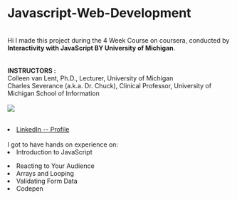# Javascript-Web-Development

<br>Hi I made this project during the 4 Week Course on coursera, conducted by <b>Interactivity with JavaScript BY University of Michigan</b>.
<br><br><br><b>INSTRUCTORS : </b>
<br>Colleen van Lent, Ph.D., Lecturer, University of Michigan
<br>Charles Severance (a.k.a. Dr. Chuck), Clinical Professor, University of Michigan School of Information
<br><br><img src="https://codewizardshq.com/wp-content/uploads/2020/01/Interactive-Web-1.png">
<br><br><li><a href="https://www.linkedin.com/in/mayank-kothari-57100a1b4/">LinkedIn -- Profile</a>
<br><br>I got to have hands on experience on:
<br><li>Introduction to JavaScript
<li>Reacting to Your Audience
<li>Arrays and Looping
<li>Validating Form Data
<li>Codepen
